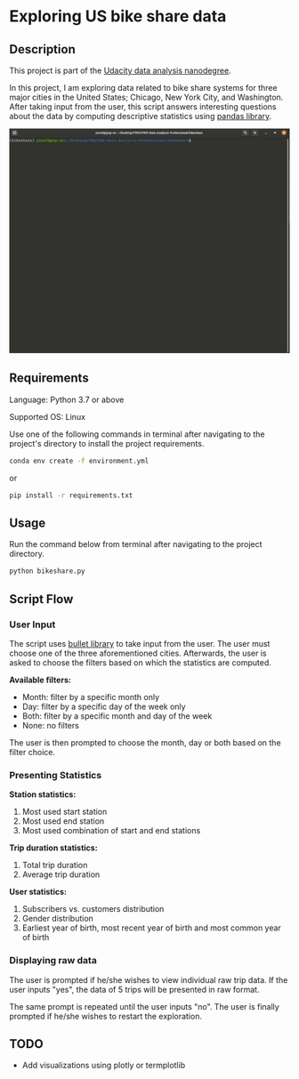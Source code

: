 # Exploring US bike share data

## Description

This project is part of the [Udacity data analysis nanodegree](confirm.udacity.com/HESYY4DD).

In this project, I am exploring data related to bike share systems for three major cities in the United States; Chicago, New York City, and Washington. After taking input from the user, this script answers interesting questions about the data by computing descriptive statistics using [pandas library](https://pandas.pydata.org/pandas-docs/stable/index.html).

![demo gif](https://github.com/yusuf-madkour/exploring-us-bike-share-data/blob/master/demo.gif)

## Requirements

Language: Python 3.7 or above

Supported OS: Linux

Use one of the following commands in terminal after navigating to the project's directory to install the project requirements.

```bash
conda env create -f environment.yml
```

or

```bash
pip install -r requirements.txt
```

## Usage

Run the command below from terminal after navigating to the project directory.

```bash
python bikeshare.py
```

## Script Flow

### User Input

The script uses [bullet library](https://github.com/bchao1/bullet) to take input from the user. The user must choose one of the three aforementioned cities. Afterwards, the user is asked to choose the filters based on which the statistics are computed.

**Available filters:**

- Month: filter by a specific month only
- Day: filter by a specific day of the week only
- Both: filter by a specific month and day of the week
- None: no filters

The user is then prompted to choose the month, day or both based on the filter choice.

### Presenting Statistics

**Station statistics:**

1. Most used start station
2. Most used end station
3. Most used combination of start and end stations

**Trip duration statistics:**

1. Total trip duration
2. Average trip duration

**User statistics:**

1. Subscribers vs. customers distribution
2. Gender distribution
3. Earliest year of birth, most recent year of birth and most common year of birth

### Displaying raw data

The user is prompted if he/she wishes to view individual raw trip data. If the user inputs "yes", the data of 5 trips will be presented in raw format.

The same prompt is repeated until the user inputs "no". The user is finally prompted if he/she wishes to restart the exploration.

## TODO

- Add visualizations using plotly or termplotlib
